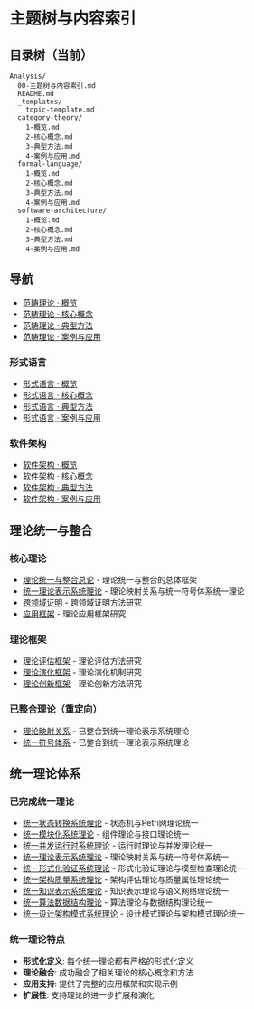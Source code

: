 # 主题树与内容索引

## 目录树（当前）

```text
Analysis/
  00-主题树与内容索引.md
  README.md
  _templates/
    topic-template.md
  category-theory/
    1-概览.md
    2-核心概念.md
    3-典型方法.md
    4-案例与应用.md
  formal-language/
    1-概览.md
    2-核心概念.md
    3-典型方法.md
    4-案例与应用.md
  software-architecture/
    1-概览.md
    2-核心概念.md
    3-典型方法.md
    4-案例与应用.md
```

## 导航

- [范畴理论 · 概览](./category-theory/1-概览.md)
- [范畴理论 · 核心概念](./category-theory/2-核心概念.md)
- [范畴理论 · 典型方法](./category-theory/3-典型方法.md)
- [范畴理论 · 案例与应用](./category-theory/4-案例与应用.md)

### 形式语言

- [形式语言 · 概览](./formal-language/1-概览.md)
- [形式语言 · 核心概念](./formal-language/2-核心概念.md)
- [形式语言 · 典型方法](./formal-language/3-典型方法.md)
- [形式语言 · 案例与应用](./formal-language/4-案例与应用.md)

### 软件架构

- [软件架构 · 概览](./software-architecture/1-概览.md)
- [软件架构 · 核心概念](./software-architecture/2-核心概念.md)
- [软件架构 · 典型方法](./software-architecture/3-典型方法.md)
- [软件架构 · 案例与应用](./software-architecture/4-案例与应用.md)

## 理论统一与整合

### 核心理论

- [理论统一与整合总论](07-理论统一与整合/00-理论统一与整合总论.md) - 理论统一与整合的总体框架
- [统一理论表示系统理论](07-理论统一与整合/08-统一理论表示系统理论.md) - 理论映射关系与统一符号体系统一理论
- [跨领域证明](07-理论统一与整合/03-跨领域证明.md) - 跨领域证明方法研究
- [应用框架](07-理论统一与整合/04-应用框架.md) - 理论应用框架研究

### 理论框架

- [理论评估框架](07-理论统一与整合/05-理论评估框架.md) - 理论评估方法研究
- [理论演化框架](07-理论统一与整合/06-理论演化框架.md) - 理论演化机制研究
- [理论创新框架](07-理论统一与整合/07-理论创新框架.md) - 理论创新方法研究

### 已整合理论（重定向）

- [理论映射关系](07-理论统一与整合/01-理论映射关系.md) - 已整合到统一理论表示系统理论
- [统一符号体系](07-理论统一与整合/02-统一符号体系.md) - 已整合到统一理论表示系统理论

## 统一理论体系

### 已完成统一理论

- [统一状态转换系统理论](04-形式模型理论体系/00-形式模型理论统一总论.md) - 状态机与Petri网理论统一
- [统一模块化系统理论](04-软件架构理论体系/00-软件架构理论统一总论.md) - 组件理论与接口理论统一
- [统一并发运行时系统理论](05-编程语言理论体系/07-统一并发运行时系统理论.md) - 运行时理论与并发理论统一
- [统一理论表示系统理论](07-理论统一与整合/08-统一理论表示系统理论.md) - 理论映射关系与统一符号体系统一
- [统一形式化验证系统理论](04-形式模型理论体系/09-统一形式化验证系统理论.md) - 形式化验证理论与模型检查理论统一
- [统一架构质量系统理论](04-软件架构理论体系/10-统一架构质量系统理论.md) - 架构评估理论与质量属性理论统一
- [统一知识表示系统理论](07-理论统一与整合/09-统一知识表示系统理论.md) - 知识表示理论与语义网络理论统一
- [统一算法数据结构理论](07-理论统一与整合/10-统一算法数据结构理论.md) - 算法理论与数据结构理论统一
- [统一设计架构模式系统理论](07-理论统一与整合/11-统一设计架构模式系统理论.md) - 设计模式理论与架构模式理论统一

### 统一理论特点

- **形式化定义**: 每个统一理论都有严格的形式化定义
- **理论融合**: 成功融合了相关理论的核心概念和方法
- **应用支持**: 提供了完整的应用框架和实现示例
- **扩展性**: 支持理论的进一步扩展和演化
